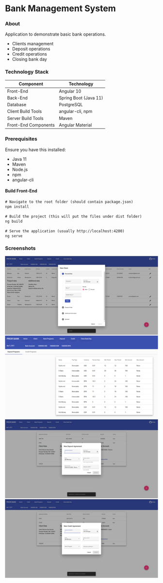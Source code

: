 # Bank Management System

### About

Application to demonstrate basic bank operations.

- Clients management
- Deposit operations
- Credit operations
- Closing bank day

### Technology Stack

| Component            | Technology            |
| -------------------- | --------------------- |
| Front-End            | Angular 10            |
| Back-End             | Spring Boot (Java 11) |
| Database             | PostgreSQL            |
| Client Build Tools   | angular-cli, npm      |
| Server Build Tools   | Maven                 |
| Front-End Components | Angular Material      |

### Prerequisites

Ensure you have this installed:

- Java 11
- Maven 
- Node.js
- npm
- angular-cli

#### Build Front-End 

```shell
# Navigate to the root folder (should contain package.json)
npm install

# Build the project (this will put the files under dist folder)
ng build

# Serve the application (usually http://localhost:4200)
ng serve
```

### Screenshots

![Client](screenshots/client.png)
![Bank Program](screenshots/bank_program.png)
![Deposit](screenshots/deposit.png)
![Credit](screenshots/credit.png)
